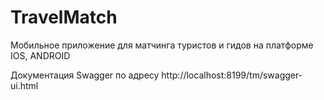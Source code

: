 # TravelMatch
Мобильное приложение для матчинга туристов и гидов на платформе IOS, ANDROID

Документация Swagger по адресу http://localhost:8199/tm/swagger-ui.html

